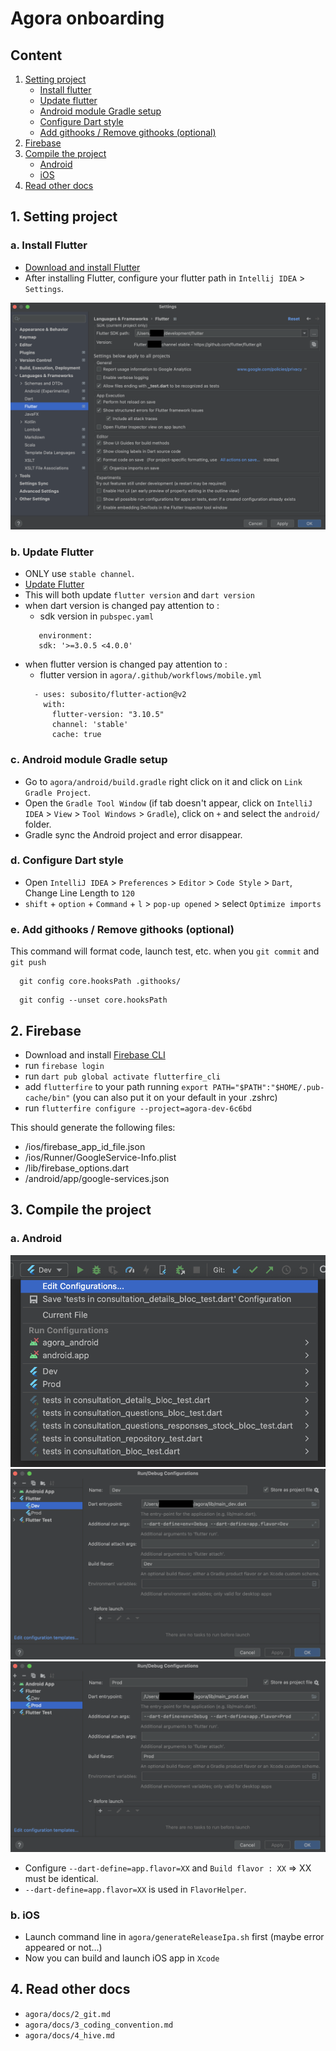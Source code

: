 # Agora onboarding

## Content

1. [Setting project](#1-setting-project)
   * [Install flutter](#a-install-flutter)
   * [Update flutter](#b-update-flutter)
   * [Android module Gradle setup](#c-android-module-gradle-setup)
   * [Configure Dart style](#d-configure-dart-style)
   * [Add githooks / Remove githooks (optional)](#e-add-githooks--remove-githooks-optional)
2. [Firebase](#2-firebase)
3. [Compile the project](#3-compile-the-project)
   * [Android](#a-android)
   * [iOS](#b-ios)
4. [Read other docs](#4-read-other-docs)


## 1. Setting project
### a. Install Flutter
- [Download and install Flutter](https://docs.flutter.dev/get-started/install)
- After installing Flutter, configure your flutter path in `Intellij IDEA` > `Settings`.

![flutter-configuration](docs/image/configuration_example.png)

### b. Update Flutter
- ONLY use `stable channel`.
- [Update Flutter](https://docs.flutter.dev/release/upgrade)
- This will both update `flutter version` and `dart version`
- when dart version is changed pay attention to :
  - sdk version in `pubspec.yaml`
   ```
      environment:
      sdk: '>=3.0.5 <4.0.0'
    ```
- when flutter version is changed pay attention to :
  - flutter version in `agora/.github/workflows/mobile.yml`
  ```      
    - uses: subosito/flutter-action@v2
      with:
        flutter-version: "3.10.5"
        channel: 'stable'
        cache: true
  ```



### c. Android module Gradle setup
- Go to `agora/android/build.gradle` right click on it and click on `Link Gradle Project`.
- Open the `Gradle Tool Window` (if tab doesn't appear, click on `IntelliJ IDEA` > `View` > `Tool Windows` > `Gradle`), click on `+` and select the `android/` folder.
- Gradle sync the Android project and error disappear.

### d. Configure Dart style
- Open `IntelliJ IDEA` > `Preferences` > `Editor` > `Code Style` > `Dart`, Change Line Length to `120`
- `shift` + `option` + `Command` + `l` > `pop-up opened` > select `Optimize imports`

### e. Add githooks / Remove githooks (optional)
This command will format code, launch test, etc. when you `git commit` and `git push`
```shell
  git config core.hooksPath .githooks/
```
```shell
  git config --unset core.hooksPath
```

## 2. Firebase

- Download and install [Firebase CLI](https://firebase.google.com/docs/cli)
- run `firebase login`
- run `dart pub global activate flutterfire_cli`
- add `flutterfire` to your path running `export PATH="$PATH":"$HOME/.pub-cache/bin"` (you can also put it on your default in your .zshrc)
- run `flutterfire configure --project=agora-dev-6c6bd`

This should generate the following files:
- /ios/firebase_app_id_file.json
- /ios/Runner/GoogleService-Info.plist
- /lib/firebase_options.dart
- /android/app/google-services.json


## 3. Compile the project

### a. Android

![edit configuration](docs/image/edit_configuration.png)
![main_dev](docs/image/main_dev.png)
![main_prod](docs/image/main_prod.png)

- Configure `--dart-define=app.flavor=XX` and `Build flavor : XX` => XX must be identical.
- `--dart-define=app.flavor=XX` is used in `FlavorHelper`.

### b. iOS
- Launch command line in `agora/generateReleaseIpa.sh` first (maybe error appeared or not...)
- Now you can build and launch iOS app in `Xcode`

## 4. Read other docs
- `agora/docs/2_git.md`
- `agora/docs/3_coding_convention.md`
- `agora/docs/4_hive.md`
